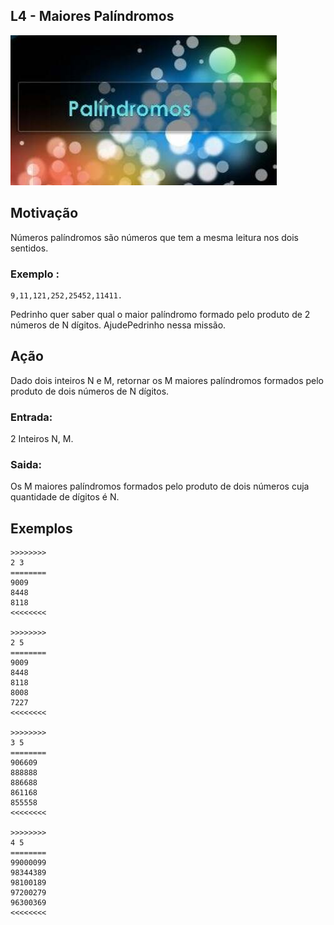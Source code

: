 ## L4 - Maiores Palíndromos

![]( __cover.jpg)

## Motivação
Números palíndromos são números que tem a mesma leitura nos dois sentidos.

### Exemplo :
```
9,11,121,252,25452,11411.
```

Pedrinho quer saber qual o maior palíndromo formado pelo produto de 2 números de N dígitos. AjudePedrinho nessa missão.

## Ação
Dado dois inteiros N e M, retornar os M maiores palíndromos formados pelo produto de dois números de N dígitos.

### Entrada:
2 Inteiros N, M.

### Saida:
Os M maiores palíndromos formados pelo produto de dois números cuja quantidade de dígitos é N.

## Exemplos
```
>>>>>>>>
2 3
========
9009
8448
8118
<<<<<<<<

>>>>>>>>
2 5
========
9009
8448
8118
8008
7227
<<<<<<<<

>>>>>>>>
3 5
========
906609
888888
886688
861168
855558
<<<<<<<<

>>>>>>>>
4 5
========
99000099
98344389
98100189
97200279
96300369
<<<<<<<<

```